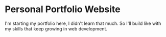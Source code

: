# Personal Portfolio Website

I'm starting my portfolio here, I didn't learn that much. So I'll build like with my skills that keep growing in web development.